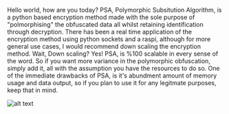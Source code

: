 Hello world, how are you today? PSA, Polymorphic Subsitution Algorithm, is a python based encryption method made with the sole purpose of "polmorphising"
the obfuscated data all whilst retaining identification through decryption. There has been a real time application of the encryption method using python
sockets and a raspi, although for more general use cases, I would recommend down scaling the encryption method. Wait, Down scaling? Yes! PSA, is %100
scalable in every sense of the word. So if you want more variance in the polymorphic obfuscation, simply add it, all with the assumption you have the
resources to do so. One of the immediate drawbacks of PSA, is it's abundment amount of memory usage and data output, so if you plan to use it for any
legitmate purposes, keep that in mind. 

![alt text](https://github.com/SyntaxError2435/imageSources/blob/main/PSA.png)
